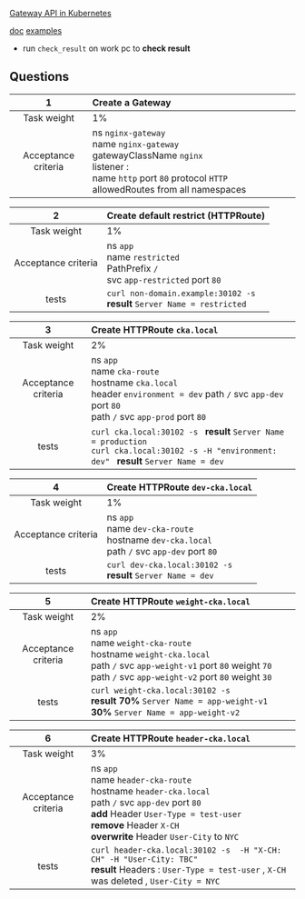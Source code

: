 
[Gateway API in Kubernetes ](https://gateway-api.sigs.k8s.io/#:~:text=Gateway%20API%20is%20an%20interface,to%20instantiate%20and%20its%20configuration.)

[doc](https://docs.nginx.com/nginx-gateway-fabric/how-to/traffic-management/advanced-routing/)
[examples](https://github.com/nginx/nginx-gateway-fabric/tree/main/examples)


- run ``check_result`` on work pc to **check result**

## Questions


|        **1**        | Create a Gateway                                                                                                                                                              |
| :-----------------: |:------------------------------------------------------------------------------------------------------------------------------------------------------------------------------|
|     Task weight     | 1%                                                                                                                                                                            |
| Acceptance criteria | ns `nginx-gateway` <br/> name `nginx-gateway` <br/> gatewayClassName `nginx` <br/> listener : <br/> name `http` port `80` protocol `HTTP`  allowedRoutes from  all namespaces |



|        **2**        | Create default restrict   (HTTPRoute)                                                       |
|:-------------------:|:--------------------------------------------------------------------------------------------|
|     Task weight     | 1%                                                                                          |
| Acceptance criteria | ns `app` <br/> name `restricted` <br/> PathPrefix `/`<br/>  svc `app-restricted`  port `80` |
|        tests        | `curl non-domain.example:30102 -s ` <br/> **result**  `Server Name = restricted`            |


|        **3**        | Create **HTTPRoute** `cka.local`                                                                                                                                            |
|:-------------------:|:----------------------------------------------------------------------------------------------------------------------------------------------------------------------------|
|     Task weight     | 2%                                                                                                                                                                          |
| Acceptance criteria | ns `app` <br/> name `cka-route` <br/> hostname `cka.local` <br/>  header  `environment = dev` path `/`  svc `app-dev`  port `80`  <br/> path `/`  svc `app-prod`  port `80` |
|        tests        | `curl cka.local:30102 -s `  **result**   `Server Name = production`   <br/>  `curl cka.local:30102 -s -H "environment: dev" ` **result**  `Server Name = dev`               |


|        **4**        | Create **HTTPRoute** `dev-cka.local`                                                                         |
|:-------------------:|:-------------------------------------------------------------------------------------------------------------|
|     Task weight     | 1%                                                                                                           |
| Acceptance criteria | ns `app` <br/> name `dev-cka-route` <br/> hostname `dev-cka.local` <br/>  path `/`  svc `app-dev`  port `80` |
|        tests        | `curl dev-cka.local:30102 -s ` <br/>  **result**   `Server Name = dev`                                       |


|        **5**        | Create **HTTPRoute** `weight-cka.local`                                                                                                                                                          |
|:-------------------:|:-------------------------------------------------------------------------------------------------------------------------------------------------------------------------------------------------|
|     Task weight     | 2%                                                                                                                                                                                               |
| Acceptance criteria | ns `app` <br/> name `weight-cka-route` <br/> hostname `weight-cka.local` <br/>  path `/`  svc `app-weight-v1`  port `80` weight `70` <br/>  path `/`  svc `app-weight-v2`  port `80` weight `30` |
|        tests        | `curl weight-cka.local:30102 -s ` <br/>  **result**  **70%**  `Server Name = app-weight-v1`   **30%**  `Server Name = app-weight-v2`                                                             |



|        **6**        | Create **HTTPRoute** `header-cka.local`                                                                                                                                                                                                         |
|:-------------------:|:------------------------------------------------------------------------------------------------------------------------------------------------------------------------------------------------------------------------------------------------|
|     Task weight     | 3%                                                                                                                                                                                                                                              |
| Acceptance criteria | ns `app` <br/> name `header-cka-route` <br/> hostname `header-cka.local` <br/>  path `/`  svc `app-dev`  port `80` <br/> **add** Header `User-Type = test-user` <br/> **remove** Header `X-CH ` <br/> **overwrite** Header `User-City` to `NYC` |
|        tests        | `curl header-cka.local:30102 -s  -H "X-CH: CH" -H "User-City: TBC"  ` <br/>  **result**  Headers :  `User-Type = test-user` ,  `X-CH` was deleted  , `User-City = NYC`                                                                          |

